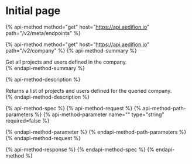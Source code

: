 # Initial page

{% api-method method="get" host="https://api.aedifion.io" path="/v2/meta/endpoints" %}

{% api-method method="get" host="https://api.aedifion.io" path="/v2/company" %}
{% api-method-summary %}
  
 Get all projects and users defined in the company.   
{% endapi-method-summary %}

{% api-method-description %}
  
Returns a list of projects and users defined for the queried company.   
{% endapi-method-description %}

{% api-method-spec %}
{% api-method-request %}
{% api-method-path-parameters %}
{% api-method-parameter name="" type="string" required=false %}

{% endapi-method-parameter %}
{% endapi-method-path-parameters %}
{% endapi-method-request %}

{% api-method-response %}
{% endapi-method-spec %}
{% endapi-method %}

